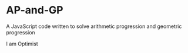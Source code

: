 # AP-and-GP


A JavaScript code written to solve arithmetic progression and geometric progression

<Html>
<body>
<p>I am Optimist</p>
</body>
</html>
